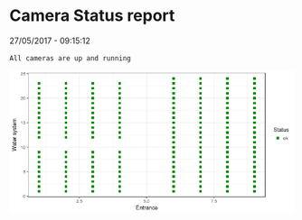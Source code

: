 Camera Status report
================
27/05/2017 - 09:15:12

    All cameras are up and running

![](camreport_files/figure-markdown_github/unnamed-chunk-2-1.png)
